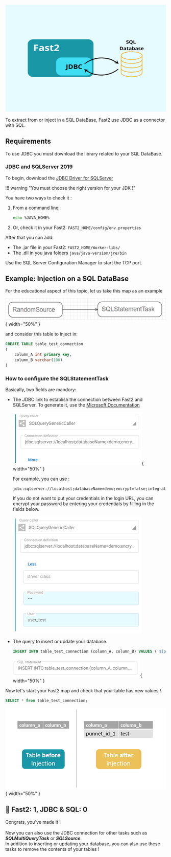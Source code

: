 ![Cover image for JDBC cookbook](../assets/img/cookbooks/jdbc.png)

To extract from or inject in a SQL DataBase, Fast2 use JDBC as a connector with SQL.

## Requirements

To use JDBC you must download the library related to your SQL DataBase.

### JDBC and SQLServer 2019

To begin, download the [JDBC Driver for SQLServer](https://docs.microsoft.com/en-us/sql/connect/jdbc/download-microsoft-jdbc-driver-for-sql-server?view=sql-server-ver15)

!!! warning "You must choose the right version for your JDK !"

You have two ways to check it :

1. From a command line:

   ```bash
   echo %JAVA_HOME%
   ```

2. Or, check it in your Fast2: `FAST2_HOME/config/env.properties`

After that you can add:

- The .jar file in your Fast2: `FAST2_HOME/Worker-libs/`
- The .dll in you java folders `java/java-version/jre/bin`

Use the SQL Server Configuration Manager to start the TCP port.

## Example: Injection on a SQL DataBase

For the educational aspect of this topic, let us take this map as an example

![Map Fast2 with SQL task](../assets/img/cookbooks/jdbc_mapInjectSQL.png){ width="50%" }

and consider this table to inject in:

```sql
CREATE TABLE table_test_connection
(
    column_A int primary key,
    column_B varchar(100)
)
```

### How to configure the SQLStatementTask

Basically, two fields are mandory:

- The JDBC link to establish the connection between Fast2 and SQLServer. To generate it, use the [Microsoft Documentation](https://docs.microsoft.com/en-us/sql/connect/jdbc/building-the-connection-url?view=sql-server-ver15)

    ![SQL Generic Caller task configuration](../assets/img/cookbooks/jdbc_SQLGenericCaller.PNG){ width="50%" }

    For example, you can use :

    ```
    jdbc:sqlserver://localhost;databaseName=demo;encrypt=false;integratedSecurity=true;
    ```

    If you do not want to put your credentials in the login URL, you can encrypt your password by entering your credentials by filling in the fields below.

    ![SQL Generic Caller task configuration without password](../assets/img/cookbooks/jdbc_SQLGenericCaller_password.png)

- The query to insert or update your database.

    ```sql
    INSERT INTO table_test_connection (column_A, column_B) VALUES ('${punnetId}', "test");
    ```

    ![SQLStatement](../assets/img/cookbooks/jdbc_SQLStatement.png){ width="50%" }


Now let's start your Fast2 map and check that your table has new values !

```sql
SELECT * from table_test_connection;
```

![Before and after, results comparison](../assets/img/cookbooks/jdbc_before_after_injection.png){ width="50%" }


## 👏 Fast2: 1, JDBC & SQL: 0

Congrats, you've made it !
<br><br>
Now you can also use the JDBC connection for other tasks such as _**SQLMultiQueryTask**_ or _**SQLSource**_.
<br>
In addition to inserting or updating your database, you can also use these tasks to remove the contents of your tables !
